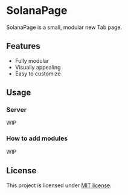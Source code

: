 # SolanaPage
SolanaPage is a small, modular new Tab page.
## Features
* Fully modular
* Visually appealing
* Easy to customize 

## Usage
### Server
WIP
### How to add modules
WIP
## License
This project is licensed under [MIT license](LICENSE).